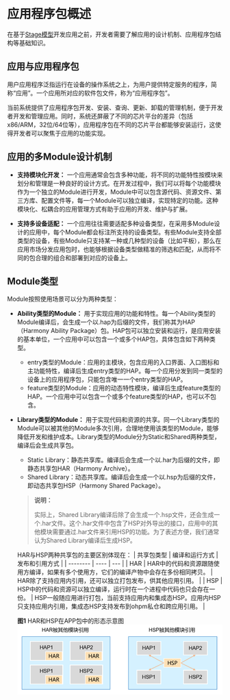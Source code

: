 # 应用程序包概述


在基于[Stage模型](application-configuration-file-overview-stage.md)开发应用之前，开发者需要了解应用的设计机制、应用程序包结构等基础知识。

## 应用与应用程序包

用户应用程序泛指运行在设备的操作系统之上，为用户提供特定服务的程序，简称“应用”。一个应用所对应的软件包文件，称为“应用程序包”。

当前系统提供了应用程序包开发、安装、查询、更新、卸载的管理机制，便于开发者开发和管理应用。同时，系统还屏蔽了不同的芯片平台的差异（包括x86/ARM，32位/64位等），应用程序包在不同的芯片平台都能够安装运行，这使得开发者可以聚焦于应用的功能实现。

## 应用的多Module设计机制

- **支持模块化开发：** 一个应用通常会包含多种功能，将不同的功能特性按模块来划分和管理是一种良好的设计方式。在开发过程中，我们可以将每个功能模块作为一个独立的Module进行开发，Module中可以包含源代码、资源文件、第三方库、配置文件等，每一个Module可以独立编译，实现特定的功能。这种模块化、松耦合的应用管理方式有助于应用的开发、维护与扩展。

- **支持多设备适配：** 一个应用往往需要适配多种设备类型，在采用多Module设计的应用中，每个Module都会标注所支持的设备类型。有些Module支持全部类型的设备，有些Module只支持某一种或几种型的设备（比如平板），那么在应用市场分发应用包时，也能够根据设备类型做精准的筛选和匹配，从而将不同的包合理的组合和部署到对应的设备上。


## Module类型

Module按照使用场景可以分为两种类型：

- **Ability类型的Module：** 用于实现应用的功能和特性。每一个Ability类型的Module编译后，会生成一个以.hap为后缀的文件，我们称其为HAP（Harmony Ability Package）包。HAP包可以独立安装和运行，是应用安装的基本单位，一个应用中可以包含一个或多个HAP包，具体包含如下两种类型。
  - entry类型的Module：应用的主模块，包含应用的入口界面、入口图标和主功能特性，编译后生成entry类型的HAP。每一个应用分发到同一类型的设备上的应用程序包，只能包含唯一一个entry类型的HAP。
  - feature类型的Module：应用的动态特性模块，编译后生成feature类型的HAP。一个应用中可以包含一个或多个feature类型的HAP，也可以不包含。

- **Library类型的Module：** 用于实现代码和资源的共享。同一个Library类型的Module可以被其他的Module多次引用，合理地使用该类型的Module，能够降低开发和维护成本。Library类型的Module分为Static和Shared两种类型，编译后会生成共享包。
  - Static Library：静态共享库。编译后会生成一个以.har为后缀的文件，即静态共享包HAR（Harmony Archive）。
  - Shared Library：动态共享库。编译后会生成一个以.hsp为后缀的文件，即动态共享包HSP（Harmony Shared Package）。
  
  > **说明：**
  > 
  > 实际上，Shared Library编译后除了会生成一个.hsp文件，还会生成一个.har文件。这个.har文件中包含了HSP对外导出的接口，应用中的其他模块需要通过.har文件来引用HSP的功能。为了表述方便，我们通常认为Shared Library编译后生成HSP。
  
  HAR与HSP两种共享包的主要区别体现在：
  | 共享包类型 | 编译和运行方式  | 发布和引用方式 | 
  | --------  | ---- | --- |
  | HAR | HAR中的代码和资源跟随使用方编译，如果有多个使用方，它们的编译产物中会存在多份相同拷贝。 | HAR除了支持应用内引用，还可以独立打包发布，供其他应用引用。 | 
  | HSP  | HSP中的代码和资源可以独立编译，运行时在一个进程中代码也只会存在一份。 | HSP一般随应用进行打包，当前支持应用内和集成态HSP。应用内HSP只支持应用内引用，集成态HSP支持发布到ohpm私仓和跨应用引用。 |  

 
  **图1** HAR和HSP在APP包中的形态示意图
  ![in-app-hsp-har](figures/in-app-hsp-har.png)





